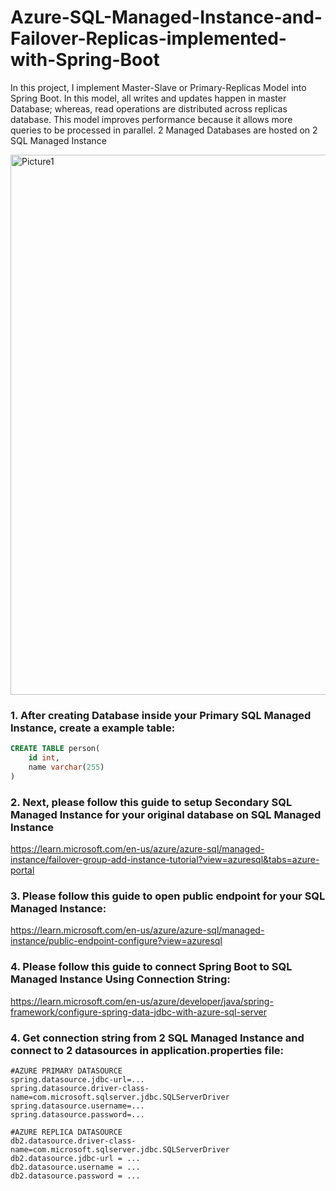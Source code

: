 # Azure-SQL-Managed-Instance-and-Failover-Replicas-implemented-with-Spring-Boot
In this project, I implement Master-Slave or Primary-Replicas Model into Spring Boot. In this model, all writes and updates happen in master Database; whereas, read operations are distributed across replicas database. This model improves  performance because it allows more queries to be processed in parallel. 2 Managed Databases are hosted on 2 SQL Managed Instance

<img width="864" alt="Picture1" src="https://user-images.githubusercontent.com/36349293/194906441-9a21652e-8738-4202-8bbd-9ff1218e763a.png">


### 1. After creating Database inside your Primary SQL Managed Instance, create a example table:

```sql
CREATE TABLE person(
    id int,
    name varchar(255)
)
```

### 2. Next, please follow this guide to setup Secondary SQL Managed Instance for your original database on SQL Managed Instance
https://learn.microsoft.com/en-us/azure/azure-sql/managed-instance/failover-group-add-instance-tutorial?view=azuresql&tabs=azure-portal


### 3. Please follow this guide to open public endpoint for your SQL Managed Instance:
https://learn.microsoft.com/en-us/azure/azure-sql/managed-instance/public-endpoint-configure?view=azuresql


### 4. Please follow this guide to connect Spring Boot to SQL Managed Instance Using Connection String:
https://learn.microsoft.com/en-us/azure/developer/java/spring-framework/configure-spring-data-jdbc-with-azure-sql-server


### 4. Get connection string from 2 SQL Managed Instance and connect to 2 datasources in application.properties file:
```properties
#AZURE PRIMARY DATASOURCE
spring.datasource.jdbc-url=...
spring.datasource.driver-class-name=com.microsoft.sqlserver.jdbc.SQLServerDriver
spring.datasource.username=...
spring.datasource.password=...

#AZURE REPLICA DATASOURCE
db2.datasource.driver-class-name=com.microsoft.sqlserver.jdbc.SQLServerDriver
db2.datasource.jdbc-url = ...
db2.datasource.username = ...
db2.datasource.password = ...
```
